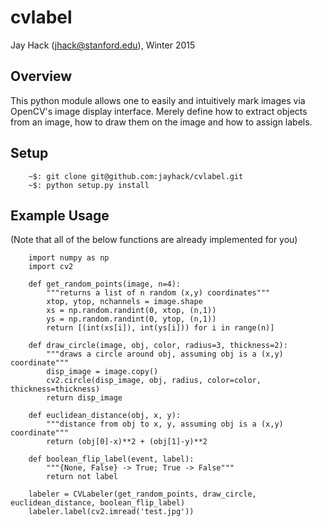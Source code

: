 # cvlabel
Jay Hack (jhack@stanford.edu), Winter 2015


## Overview
This python module allows one to easily and intuitively mark images via OpenCV's image display interface. Merely define how to extract objects from an image, how to draw them on the image and how to assign labels.


## Setup
```
	~$: git clone git@github.com:jayhack/cvlabel.git
	~$: python setup.py install
```

## Example Usage

(Note that all of the below functions are already implemented for you)

```
	import numpy as np
	import cv2

	def get_random_points(image, n=4):
		"""returns a list of n random (x,y) coordinates"""
		xtop, ytop, nchannels = image.shape
		xs = np.random.randint(0, xtop, (n,1))
		ys = np.random.randint(0, ytop, (n,1))
		return [(int(xs[i]), int(ys[i])) for i in range(n)]

	def draw_circle(image, obj, color, radius=3, thickness=2):
		"""draws a circle around obj, assuming obj is a (x,y) coordinate"""
		disp_image = image.copy()
		cv2.circle(disp_image, obj, radius, color=color, thickness=thickness)
		return disp_image

	def euclidean_distance(obj, x, y):
		"""distance from obj to x, y, assuming obj is a (x,y) coordinate"""
		return (obj[0]-x)**2 + (obj[1]-y)**2

	def boolean_flip_label(event, label):
		"""{None, False} -> True; True -> False"""
		return not label 

	labeler = CVLabeler(get_random_points, draw_circle, euclidean_distance, boolean_flip_label)
	labeler.label(cv2.imread('test.jpg'))
```